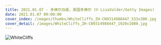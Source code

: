 ```yaml
---
title: 2021.01.07 - 多佛尔白崖，英国多佛尔 (© LisaValder/Getty Images)
date: 2021.01.07 00:00:00
cover_index: /images/thumbs/WhiteCliffs_ZH-CN9314988447_533x300.jpg
cover_detail: /images/WhiteCliffs_ZH-CN9314988447_1920x1080.jpg
---
```


![WhiteCliffs](/images/WhiteCliffs_ZH-CN9314988447_1920x1080.jpg)
